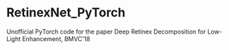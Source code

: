 # RetinexNet_PyTorch
Unofficial PyTorch code for the paper Deep Retinex Decomposition for Low-Light Enhancement, BMVC'18
